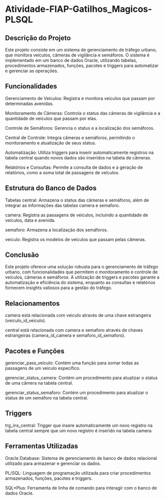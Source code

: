 # Atividade-FIAP-Gatilhos_Magicos-PLSQL

## Descrição do Projeto
Este projeto consiste em um sistema de gerenciamento de tráfego urbano, que monitora veículos, câmeras de vigilância e semáforos. O sistema é implementado em um banco de dados Oracle, utilizando tabelas, procedimentos armazenados, funções, pacotes e triggers para automatizar e gerenciar as operações.

## Funcionalidades
Gerenciamento de Veículos: Registra e monitora veículos que passam por determinadas avenidas.

Monitoramento de Câmeras: Controla o status das câmeras de vigilância e a quantidade de veículos que passam por elas.

Controle de Semáforos: Gerencia o status e a localização dos semáforos.

Central de Controle: Integra câmeras e semáforos, permitindo o monitoramento e atualização de seus status.

Automatização: Utiliza triggers para inserir automaticamente registros na tabela central quando novos dados são inseridos na tabela de câmeras.

Relatórios e Consultas: Permite a consulta de dados e a geração de relatórios, como a soma total de passagens de veículos.

## Estrutura do Banco de Dados
Tabelas
central: Armazena o status das câmeras e semáforos, além de integrar as informações das tabelas camera e semaforo.

camera: Registra as passagens de veículos, incluindo a quantidade de veículos, data e avenida.

semaforo: Armazena a localização dos semáforos.

veiculo: Registra os modelos de veículos que passam pelas câmeras.

## Conclusão
Este projeto oferece uma solução robusta para o gerenciamento de tráfego urbano, com funcionalidades que permitem o monitoramento e controle de veículos, câmeras e semáforos. A utilização de triggers e pacotes garante a automatização e eficiência do sistema, enquanto as consultas e relatórios fornecem insights valiosos para a gestão do tráfego.

## Relacionamentos
camera está relacionada com veiculo através de uma chave estrangeira (veiculo_id_veiculo).

central está relacionada com camera e semaforo através de chaves estrangeiras (camera_id_camera e semaforo_id_semaforo).

## Pacotes e Funções
gerenciar_pass_veiculo: Contém uma função para somar todas as passagens de um veículo específico.

gerenciar_status_camera: Contém um procedimento para atualizar o status de uma câmera na tabela central.

gerenciar_status_semaforo: Contém um procedimento para atualizar o status de um semáforo na tabela central.

## Triggers
trg_ins_central: Trigger que insere automaticamente um novo registro na tabela central sempre que um novo registro é inserido na tabela camera.

## Ferramentas Utilizadas
Oracle Database: Sistema de gerenciamento de banco de dados relacional utilizado para armazenar e gerenciar os dados.

PL/SQL: Linguagem de programação utilizada para criar procedimentos armazenados, funções, pacotes e triggers.

SQL*Plus: Ferramenta de linha de comando para interagir com o banco de dados Oracle.
